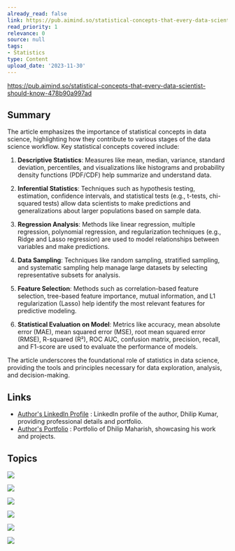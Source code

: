 ```yaml
---
already_read: false
link: https://pub.aimind.so/statistical-concepts-that-every-data-scientist-should-know-478b90a997ad
read_priority: 1
relevance: 0
source: null
tags:
- Statistics
type: Content
upload_date: '2023-11-30'
---
```


https://pub.aimind.so/statistical-concepts-that-every-data-scientist-should-know-478b90a997ad
## Summary

The article emphasizes the importance of statistical concepts in data science, highlighting how they contribute to various stages of the data science workflow. Key statistical concepts covered include:

1. **Descriptive Statistics**: Measures like mean, median, variance, standard deviation, percentiles, and visualizations like histograms and probability density functions (PDF/CDF) help summarize and understand data.

2. **Inferential Statistics**: Techniques such as hypothesis testing, estimation, confidence intervals, and statistical tests (e.g., t-tests, chi-squared tests) allow data scientists to make predictions and generalizations about larger populations based on sample data.

3. **Regression Analysis**: Methods like linear regression, multiple regression, polynomial regression, and regularization techniques (e.g., Ridge and Lasso regression) are used to model relationships between variables and make predictions.

4. **Data Sampling**: Techniques like random sampling, stratified sampling, and systematic sampling help manage large datasets by selecting representative subsets for analysis.

5. **Feature Selection**: Methods such as correlation-based feature selection, tree-based feature importance, mutual information, and L1 regularization (Lasso) help identify the most relevant features for predictive modeling.

6. **Statistical Evaluation on Model**: Metrics like accuracy, mean absolute error (MAE), mean squared error (MSE), root mean squared error (RMSE), R-squared (R²), ROC AUC, confusion matrix, precision, recall, and F1-score are used to evaluate the performance of models.

The article underscores the foundational role of statistics in data science, providing the tools and principles necessary for data exploration, analysis, and decision-making.
## Links

- [Author's LinkedIn Profile](https://www.linkedin.com/in/dhilip-kumar-ds/) : LinkedIn profile of the author, Dhilip Kumar, providing professional details and portfolio.
- [Author's Portfolio](https://dhilipmaharish-szed.onrender.com/) : Portfolio of Dhilip Maharish, showcasing his work and projects.

## Topics

![](topics/Concept/Descriptive%20Statistics)

![](topics/Concept/Inferential%20Statistics)

![](topics/Concept/Regression%20Analysis)

![](topics/Concept/Data%20Sampling)

![](topics/Concept/Feature%20Selection)

![](topics/Concept/Statistical%20Evaluation%20on%20Model)
